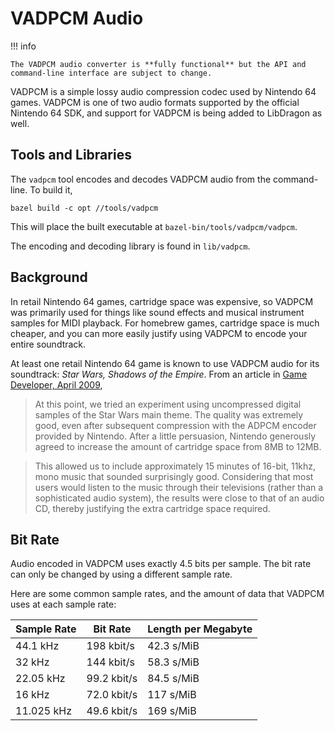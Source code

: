 # VADPCM Audio

!!! info

    The VADPCM audio converter is **fully functional** but the API and command-line interface are subject to change.

VADPCM is a simple lossy audio compression codec used by Nintendo 64 games. VADPCM is one of two audio formats supported by the official Nintendo 64 SDK, and support for VADPCM is being added to LibDragon as well.

## Tools and Libraries

The `vadpcm` tool encodes and decodes VADPCM audio from the command-line. To build it,

```
bazel build -c opt //tools/vadpcm
```

This will place the built executable at `bazel-bin/tools/vadpcm/vadpcm`.

The encoding and decoding library is found in `lib/vadpcm`.

## Background

In retail Nintendo 64 games, cartridge space was expensive, so VADPCM was primarily used for things like sound effects and musical instrument samples for MIDI playback. For homebrew games, cartridge space is much cheaper, and you can more easily justify using VADPCM to encode your entire soundtrack.

At least one retail Nintendo 64 game is known to use VADPCM audio for its soundtrack: _Star Wars, Shadows of the Empire_. From an article in [Game Developer, April 2009](https://www.gamedeveloper.com/console/classic-postmortem-i-star-wars-shadows-of-the-empire-i-),

> At this point, we tried an experiment using uncompressed digital samples of the Star Wars main theme. The quality was extremely good, even after subsequent compression with the ADPCM encoder provided by Nintendo. After a little persuasion, Nintendo generously agreed to increase the amount of cartridge space from 8MB to 12MB.

> This allowed us to include approximately 15 minutes of 16-bit, 11khz, mono music that sounded surprisingly good. Considering that most users would listen to the music through their televisions (rather than a sophisticated audio system), the results were close to that of an audio CD, thereby justifying the extra cartridge space required.

## Bit Rate

Audio encoded in VADPCM uses exactly 4.5 bits per sample. The bit rate can only be changed by using a different sample rate.

Here are some common sample rates, and the amount of data that VADPCM uses at each sample rate:

| Sample Rate | Bit Rate    | Length per Megabyte |
| ----------- | ----------- | ------------------- |
| 44.1 kHz    | 198 kbit/s  | 42.3 s/MiB          |
| 32 kHz      | 144 kbit/s  | 58.3 s/MiB          |
| 22.05 kHz   | 99.2 kbit/s | 84.5 s/MiB          |
| 16 kHz      | 72.0 kbit/s | 117 s/MiB           |
| 11.025 kHz  | 49.6 kbit/s | 169 s/MiB           |
